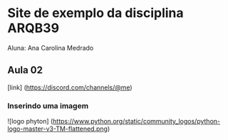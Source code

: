 # Site de exemplo da disciplina ARQB39

Aluna: Ana Carolina Medrado

## Aula 02
[link] (https://discord.com/channels/@me)

### Inserindo uma imagem
![logo phyton] (https://www.python.org/static/community_logos/python-logo-master-v3-TM-flattened.png)
